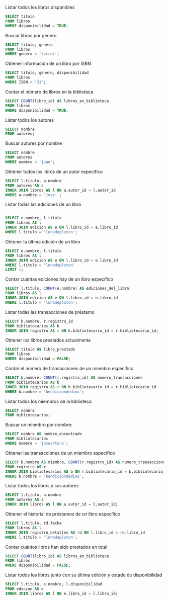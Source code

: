 Listar todos los libros disponibles
```sql
SELECT titulo
FROM libros
WHERE disponibilidad = TRUE;

```
Buscar libros por género
```sql
SELECT titulo, genero
FROM libros
WHERE genero = 'terror';
```
Obtener información de un libro por ISBN
```sql
SELECT titulo, genero, disponibilidad
FROM libros
WHERE ISBN = '23';
```
Contar el número de libros en la biblioteca
```sql
SELECT COUNT(libro_id) AS libros_en_biblioteca
FROM libros
WHERE disponibilidad = TRUE;
```
Listar todos los autores
```sql
SELECT nombre
FROM autores;
```
Buscar autores por nombre
```sql
SELECT nombre
FROM autores
WHERE nombre = 'juan';
```
Obtener todos los libros de un autor específico
```sql
SELECT l.titulo, a.nombre
FROM autores AS a
INNER JOIN libros AS l ON a.autor_id = l.autor_id
WHERE a.nombre = 'jose' ;
```
Listar todas las ediciones de un libro
```sql

SELECT e.nombre, l.titulo
FROM libros AS l
INNER JOIN edicion AS e ON l.libro_id = e.libro_id
WHERE l.titulo = 'lunadepluton';

```
Obtener la última edición de un libro
```sql
SELECT e.nombre, l.titulo
FROM libros AS l
INNER JOIN edicion AS e ON l.libro_id = e.libro_id
WHERE l.titulo = 'lunadepluton'
LIMIT 1;
```
Contar cuántas ediciones hay de un libro específico
```sql
SELECT l.titulo, COUNT(e.nombre) AS ediciones_del_libro
FROM libros AS l
INNER JOIN edicion AS e ON l.libro_id = e.libro_id
WHERE l.titulo = 'lunadepluton';
```
Listar todas las transacciones de préstamo
```sql
SELECT b.nombre, r.registro_id
FROM bibliotecarios AS b
INNER JOIN registro AS r ON b.bibliotecario_id = r.bibliotecario_id;
```
Obtener los libros prestados actualmente
```sql
SELECT titulo AS libro_prestado
FROM libros
WHERE disponibilidad = FALSE;
```
Contar el número de transacciones de un miembro específico
```sql
SELECT b.nombre, COUNT(r.registro_id) AS numero_transacciones
FROM bibliotecarios AS b
INNER JOIN registro AS r ON b.bibliotecario_id = r.bibliotecario_id
WHERE b.nombre = 'bendiciondedios';
```
Listar todos los miembros de la biblioteca
```sql
SELECT nombre
FROM bibliotecarios;
```
Buscar un miembro por nombre:
```sql
SELECT nombre AS nombre_encontrado
FROM bibliotecarios
WHERE nombre = 'josearturo';
```
Obtener las transacciones de un miembro específico
```sql
SELECT b.nombre AS miembro, COUNT(r.registro_id) AS numero_transacciones
FROM registro AS r
INNER JOIN bibliotecarios AS b ON r.bibliotecario_id = b.bibliotecario_id
WHERE b.nombre = 'bendiciondedios';
```
Listar todos los libros y sus autores
```sql
SELECT l.titulo, a.nombre
FROM autores AS a
INNER JOIN libros AS l ON a.autor_id = l.autor_id;
```
Obtener el historial de préstamos de un libro específico
```sql
SELECT l.titulo, rd.fecha
FROM libros AS l
INNER JOIN registro_detalles AS rd ON l.libro_id = rd.libro_id
WHERE l.titulo = 'lunadepluton';
```
Contar cuántos libros han sido prestados en total
```sql
SELECT COUNT(libro_id) AS libros_en_biblioteca
FROM libros
WHERE disponibilidad = FALSE;
```
Listar todos los libros junto con su última edición y estado de disponibilidad
```sql
SELECT l.titulo, e.nombre, l.disponibilidad
FROM edicion AS e
INNER JOIN libros AS l ON e.libro_id = l.libro_id;
```
